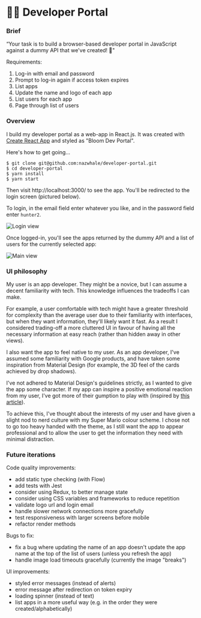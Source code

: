 # 👨‍💻 Developer Portal

### Brief

“Your task is to build a browser-based developer portal in JavaScript against a dummy API that we've created! 🎉"

Requirements:

1. Log-in with email and password
2. Prompt to log-in again if access token expires
3. List apps
4. Update the name and logo of each app
5. List users for each app
6. Page through list of users

### Overview

I build my developer portal as a web-app in React.js. It was created with [Create React App](https://github.com/facebook/create-react-app) and styled as "Bloom Dev Portal".

Here's how to get going...

```
$ git clone git@github.com:nazwhale/developer-portal.git
$ cd developer-portal
$ yarn install
$ yarn start
```

Then visit http://localhost:3000/ to see the app. You'll be redirected to the login screen (pictured below).

To login, in the email field enter whatever you like, and in the password field enter `hunter2`.

![Login view](https://i.imgur.com/NHNtdGC.png)

Once logged-in, you'll see the apps returned by the dummy API and a list of users for the currently selected app:

![Main view](https://i.imgur.com/MhpSC3G.png)

### UI philosophy

My user is an app developer. They might be a novice, but I can assume a decent familiarity with tech. This knowledge influences the tradeoffs I can make.

For example, a user comfortable with tech might have a greater threshold for complexity than the average user due to their familiarity with interfaces, but when they want information, they'll likely want it fast. As a result I considered trading-off a more cluttered UI in favour of having all the necessary information at easy reach (rather than hidden away in other views).

I also want the app to feel native to my user. As an app developer, I've assumed some familiarity with Google products, and have taken some inspiration from Material Design (for example, the 3D feel of the cards achieved by drop shadows).

I've not adhered to Material Design's guidelines strictly, as I wanted to give the app some character. If my app can inspire a positive emotional reaction from my user, I've got more of their gumption to play with (inspired by [this article](http://andrewchen.co/psychd-funnel-conversion/)).

To achieve this, I've thought about the interests of my user and have given a slight nod to nerd culture with my Super Mario colour scheme. I chose not to go too heavy handed with the theme, as I still want the app to appear professional and to allow the user to get the information they need with minimal distraction.

### Future iterations

Code quality improvements:

* add static type checking (with Flow)
* add tests with Jest
* consider using Redux, to better manage state
* consider using CSS variables and frameworks to reduce repetition
* validate logo url and login email
* handle slower network connections more gracefully
* test responsiveness with larger screens before mobile
* refactor render methods

Bugs to fix:

* fix a bug where updating the name of an app doesn't update the app name at the top of the list of users (unless you refresh the app)
* handle image load timeouts gracefully (currently the image "breaks")

UI improvements:

* styled error messages (instead of alerts)
* error message after redirection on token expiry
* loading spinner (instead of text)
* list apps in a more useful way (e.g. in the order they were created/alphabetically)
